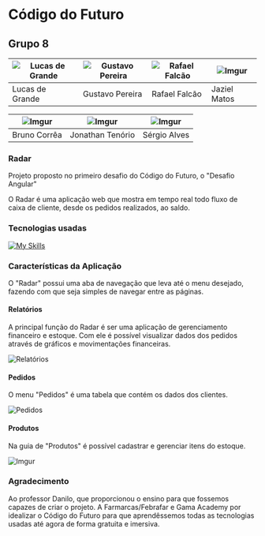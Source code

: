 # Código do Futuro

## Grupo 8
| ![Lucas de Grande](https://imgur.com/CswB4ro.png) |![Gustavo Pereira](https://imgur.com/OBxciGL.png) | ![Rafael Falcão](https://imgur.com/8BeJW9T.png) |![Imgur](https://imgur.com/fknXU6Y.png) |
|--|--|--|--|
| Lucas de Grande |Gustavo Pereira |Rafael Falcão |Jaziel Matos |

| ![Imgur](https://imgur.com/meggCFb.png) |![Imgur](https://imgur.com/8nRoP5m.png) | ![Imgur](https://imgur.com/6NZQs6X.png ) 
|--|--|--|
|Bruno Corrêa|Jonathan Tenório|Sérgio Alves|



### Radar

Projeto proposto no primeiro desafio do Código do Futuro, o "Desafio Angular"

O Radar é uma aplicação web que mostra em tempo real todo fluxo de caixa de cliente, desde os pedidos realizados, ao saldo.

### Tecnologias usadas
[![My Skills](https://skillicons.dev/icons?i=angular,nodejs,typescript,bootstrap,git,github,figma)](https://skillicons.dev)


### Características da Aplicação

O "Radar" possui uma aba de navegação que leva até o menu desejado, fazendo com que seja simples de navegar entre as páginas.

#### Relatórios

A principal função do Radar é ser uma aplicação de gerenciamento financeiro e estoque. 
Com ele é possível visualizar dados dos pedidos através de gráficos e movimentações financeiras.


![Relatórios](https://i.imgur.com/V0KofCP.jpg)

#### Pedidos

O menu "Pedidos" é uma tabela que contém os dados dos clientes. 

![Pedidos](https://i.imgur.com/3nVdaXG.jpg)

#### Produtos

Na guia de "Produtos" é possível cadastrar e gerenciar itens do estoque.

![Imgur](https://i.imgur.com/KCfx0a5.png)

### Agradecimento

Ao professor Danilo, que proporcionou o ensino para que fossemos capazes de criar o projeto. A Farmarcas/Febrafar e Gama Academy por idealizar o Código do Futuro para que aprendêssemos todas as tecnologias usadas até agora de forma gratuita e imersiva. 

